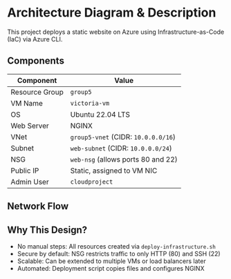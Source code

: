 # Architecture Diagram & Description

This project deploys a static website on Azure using Infrastructure-as-Code (IaC) via Azure CLI.

## Components

| Component | Value |
|----------|-------|
| Resource Group | `group5` |
| VM Name | `victoria-vm` |
| OS | Ubuntu 22.04 LTS |
| Web Server | NGINX |
| VNet | `group5-vnet` (CIDR: `10.0.0.0/16`) |
| Subnet | `web-subnet` (CIDR: `10.0.0.0/24`) |
| NSG | `web-nsg` (allows ports 80 and 22) |
| Public IP | Static, assigned to VM NIC |
| Admin User  | `cloudproject` |

##  Network Flow

##  Why This Design?

- No manual steps: All resources created via `deploy-infrastructure.sh`
- Secure by default: NSG restricts traffic to only HTTP (80) and SSH (22)
- Scalable: Can be extended to multiple VMs or load balancers later
- Automated: Deployment script copies files and configures NGINX
